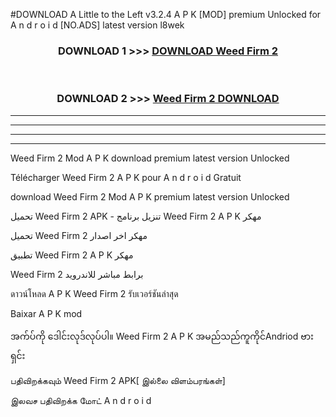#DOWNLOAD A Little to the Left v3.2.4 A P K [MOD] premium Unlocked for A n d r o i d [NO.ADS] latest version l8wek 



<div align="center">

<h3>DOWNLOAD 1 >>> <a href="https://getmod1.web.app/?judule=Btd Battles">DOWNLOAD Weed Firm 2 </a></h3><br>

<h3>DOWNLOAD 2 >>> <a href="https://getmod1.web.app/?judule=Btd Battles">Weed Firm 2  DOWNLOAD </a></h3>

</div>


----------------------------------------------------------

----------------------------------------------------------

----------------------------------------------------------

----------------------------------------------------------


Weed Firm 2  Mod A P K download premium latest version Unlocked

Télécharger Weed Firm 2  A P K pour A n d r o i d Gratuit

download Weed Firm 2  Mod A P K premium latest version Unlocked

تحميل Weed Firm 2  APK - تنزيل برنامج Weed Firm 2  A P K مهكر

تحميل Weed Firm 2  مهكر اخر اصدار

تطبيق Weed Firm 2  A P K مهكر

Weed Firm 2  برابط مباشر للاندرويد

ดาวน์โหลด A P K Weed Firm 2  รับเวอร์ชันล่าสุด

Baixar A P K mod

အက်ပ်ကို ဒေါင်းလုဒ်လုပ်ပါ။ Weed Firm 2  A P K အမည်သည်ကူကိုင်Andriod ဗားရှင်း

பதிவிறக்கவும் Weed Firm 2  APK[ இல்லை விளம்பரங்கள்] 
 
இலவச பதிவிறக்க மோட் A n d r o i d



